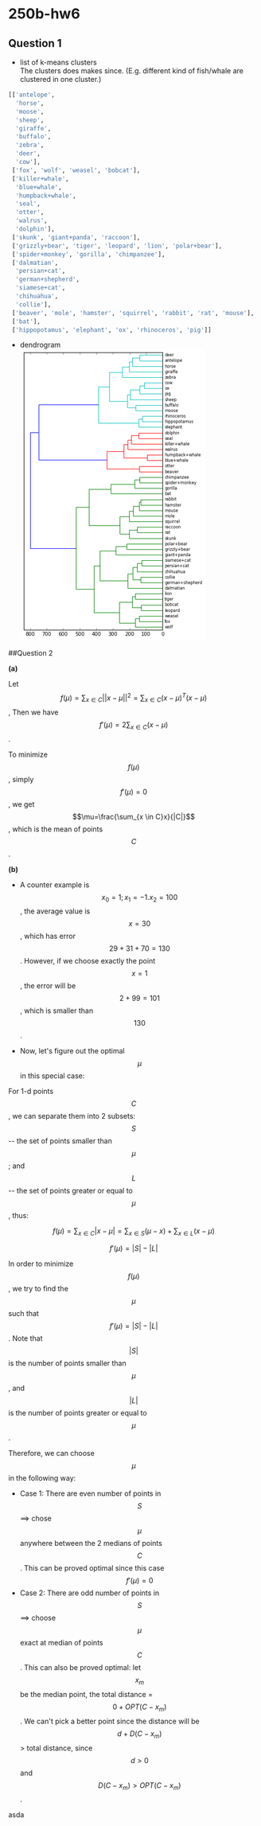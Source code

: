 # 250b-hw6

## Question 1

* list of k-means clusters  
The clusters does makes since. (E.g. different kind of fish/whale are clustered in one cluster.)
```Python
[['antelope',
  'horse',
  'moose',
  'sheep',
  'giraffe',
  'buffalo',
  'zebra',
  'deer',
  'cow'],
 ['fox', 'wolf', 'weasel', 'bobcat'],
 ['killer+whale',
  'blue+whale',
  'humpback+whale',
  'seal',
  'otter',
  'walrus',
  'dolphin'],
 ['skunk', 'giant+panda', 'raccoon'],
 ['grizzly+bear', 'tiger', 'leopard', 'lion', 'polar+bear'],
 ['spider+monkey', 'gorilla', 'chimpanzee'],
 ['dalmatian',
  'persian+cat',
  'german+shepherd',
  'siamese+cat',
  'chihuahua',
  'collie'],
 ['beaver', 'mole', 'hamster', 'squirrel', 'rabbit', 'rat', 'mouse'],
 ['bat'],
 ['hippopotamus', 'elephant', 'ox', 'rhinoceros', 'pig']]
```
* dendrogram  
![](q1-2)




##Question 2

**(a)**

Let $$f(\mu) = \sum_{x \in C} ||x-\mu||^2 = \sum_{x \in C}(x-\mu)^T(x-\mu)$$, Then we have $$f'(\mu) = 2\sum_{x \in C}(x-\mu)$$.

To minimize $$f(\mu)$$, simply $$f'(\mu)=0$$, we get $$\mu=\frac{\sum_{x \in C}x}{|C|}$$, which is the mean of points $$C$$.

**(b)**

* A counter example is $$x_0 = 1; x_1 = -1. x_2 = 100$$, the average value is $$x = 30$$, which has error $$29+31+70=130$$. However, if we choose exactly the point $$x=1$$, the error will be $$2+99=101$$, which is smaller than $$130$$.

* Now, let's figure out the optimal $$\mu$$ in this special case:

For 1-d points $$C$$, we can separate them into 2 subsets: $$S$$ -- the set of points smaller than $$\mu$$; and $$L$$ -- the set of points greater or equal to $$\mu$$, thus:

$$f(\mu)=\sum_{x\in C}|x-\mu| = \sum_{x\in S}(\mu-x) + \sum_{x\in L}(x-\mu)$$

$$f'(\mu) = |S| - |L|$$

In order to minimize $$f(\mu)$$, we try to find the $$\mu$$ such that $$f'(\mu) = |S| - |L|$$. Note that $$|S|$$ is the number of points smaller than $$\mu$$, and $$|L|$$ is the number of points greater or equal to $$\mu$$.

Therefore, we can choose $$\mu$$ in the following way:
 * Case 1: There are even number of points in $$S$$ ==> chose $$\mu$$ anywhere between the 2 medians of points $$C$$. This can be proved optimal since this case $$f'(\mu)=0$$
 * Case 2: There are odd number of points in $$S$$ ==> choose $$\mu$$ exact at median of points $$C$$. This can also be proved optimal: let $$x_m$$ be the median point, the total distance = $$0 + OPT( C-{x_m})$$. We can't pick a better point since the distance will be $$d + D(C-x_m)$$ > total distance, since $$d > 0$$ and $$D(C-x_m) > OPT( C-{x_m})$$.





asda